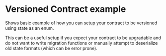 # Versioned Contract example

Shows basic example of how you can setup your contract to be versioned using state as an enum.

This can be a useful setup if you expect your contract to be upgradable and do not want to write migration functions or manually attempt to deserialize old state formats (which can be error prone).
